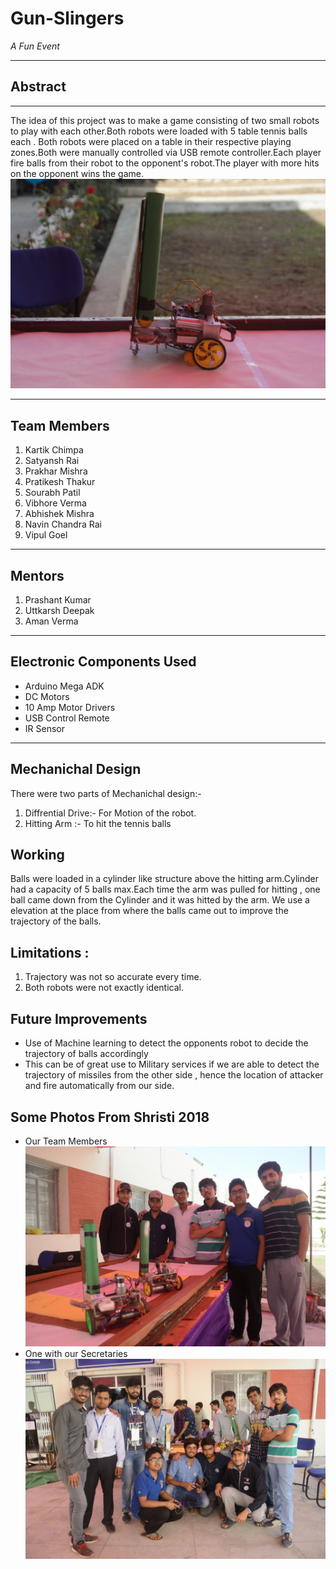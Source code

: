 # Gun-Slingers
_A Fun Event_
___
## Abstract
___
The idea of this project was to make a game consisting of two small robots to play with each other.Both robots were loaded with 5 table tennis balls each . Both robots were placed on a table in their respective playing zones.Both were manually controlled via USB remote controller.Each player fire balls from their robot to the opponent's robot.The player with more hits on the opponent wins the game.
![Model](Images/model.jpg)
___
## Team Members
1. Kartik Chimpa
2. Satyansh Rai
3. Prakhar Mishra
4. Pratikesh Thakur
5. Sourabh Patil
6. Vibhore Verma
7. Abhishek Mishra
8. Navin Chandra Rai
9. Vipul Goel
___
## Mentors
1. Prashant Kumar
2. Uttkarsh Deepak
3. Aman Verma
___
## Electronic Components Used
* Arduino Mega ADK
* DC Motors
* 10 Amp Motor Drivers
* USB Control Remote
* IR Sensor
___
## Mechanichal Design
There were two parts of Mechanichal design:-
1. Diffrential Drive:- For Motion of the robot.
2. Hitting Arm :- To hit the tennis balls
## Working
Balls were loaded in a cylinder like structure above the hitting arm.Cylinder had a capacity of 5 balls max.Each time the arm was pulled for hitting , one ball came down from the Cylinder and it was hitted by the arm. We use a elevation at the place from where the balls came out to improve the trajectory of the balls.
## Limitations :
1. Trajectory was not so accurate every time.
2. Both robots were not exactly identical.
## Future Improvements
* Use of Machine learning to detect the opponents robot  to decide the trajectory of balls accordingly
* This can be of great use to Military services if we are able to detect the trajectory of missiles from the other side , hence the location of attacker and fire automatically from our side.
## Some Photos From Shristi 2018
* Our Team Members
![](Images/team.jpg)
* One with our Secretaries
![](Images/sec.jpg)
